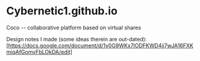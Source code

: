 # Cybernetic1.github.io
Coco -- collaborative platform based on virtual shares

Design notes I made (some ideas therein are out-dated):
[https://docs.google.com/document/d/1y0G9WKx7lODFKWD4jj7wJA16FXKmiqAfGomvFbLOkDA/edit]

